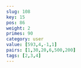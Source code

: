 ```yaml
---
slug: 108
key: 15
pos: 86
weight: 2
primes: 90
category: user
value: [593,4,-1,1]
pairs: [1,30,20,6,500,200]
tags: [2,3,4]
---
```

